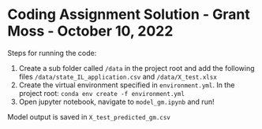 # Coding Assignment Solution - Grant Moss - October 10, 2022

Steps for running the code:

1. Create a sub folder called `/data` in the project root and add the following files `/data/state_IL_application.csv` and `/data/X_test.xlsx`
2. Create the virtual environment specified in `environment.yml`. In the project root: `conda env create -f environment.yml`
3. Open jupyter notebook, navigate to `model_gm.ipynb` and run!


Model output is saved in `X_test_predicted_gm.csv`
